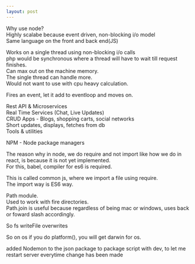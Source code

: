 ```yaml
---
layout: post
---
```

  

Why use node?  
Highly scalabe because event driven, non-blocking i/o model  
Same language on the front and back end(JS)  
  

Works on a single thread using non-blocking i/o calls  
	php would be synchronous where a thread will have to wait till request finishes.  
	Can max out on the machine memory.  
The single thread can handle more.  
Would not want to use with cpu heavy calculation.  
  

Fires an event, let it add to eventloop and moves on.  
  
Rest API & Microservices  
Real Time Services (Chat, Live Updates)  
CRUD Apps - Blogs, shopping carts, social networks  
	Short updates, displays, fetches from db  
Tools & utilities  
  
NPM - Node package managers  
  

The reason why in node, we do require and not import like how we do in react, is because it is not yet implemented.  
For this, babel, compiler for es6 is required.  
  

This is called common js, where we import a file using require.  
The import way is ES6 way.  
  

Path module.  
Used to work with fire directories.  
Path.join is useful because regardless of being mac or windows, uses back or foward slash accordingly.  
  

So fs writeFile overwrites  
  
  
So on os if you do platform(), you will get darwin for os.  
  
  
  
added Nodemon to the json package to package script with dev, to let me restart server everytime change has been made  
  


